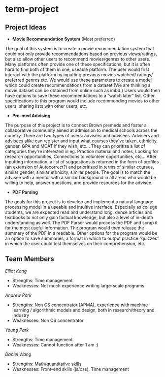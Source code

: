 # term-project
## Project Ideas
* __Movie Recommendation System__ (Most preferred)

The goal of this system is to create a movie recommendation system that could not only provide recommendations based on previous views/ratings, but also allow other users to recommend movies/genres to other users. Many platforms often provide one of these specifications, but it is often hard to find both of them in one, useable platform. The user would first interact with the platform by inputting previous movies watched/ ratings/ preferred genres etc. We would use these parameters to create a model which could create recommendations from a dataset (We are thinking a movie dataset can be obtained from online such as imbd.) Users would then have options to save these recommendations to a “watch later” list. Other specifications to this program would include recommending movies to other users, sharing lists with other users, etc. 

* __Pre-med Advising__

The purpose of this project is to connect Brown premeds and foster a collaborative community aimed at admission to medical schools across the country. There are two types of users: advisers and advisees. Advisers and advisees alike can register and input what courses they've taken, ethnicity, gender, GPA and MCAT if they wish, etc... They can prioritize a list of categories they're interested in eg. Practice material and notes, Looking for research opportunities, Connections to volunteer opportunities, etc... After inputting information, a list of suggestions is returned in the form of profiles (an extension of Autocorrect?) and prioritized in terms of similar courses, similar gender, similar ethnicity, similar people. The goal is to match the advisee with a mentor with a similar background in all areas who would be willing to help, answer questions, and provide resources for the advisee.

* __PDF Parsing__

The goals for this project is to develop and implement a natural language processing model in a useable and intuitive interface. Especially as college students, we are expected read and understand long, dense articles and textbooks to not only gain factual knowledge, but also a level of in-depth understanding as well. The PDF Parser would process the PDF and scrap it for the most useful information. The program would then release the summary of the PDF in a readable. Other options for the program would be an option to save summaries, a format in which to output practice “quizzes” in which the user could test themselves on their comprehension, etc. 

## Team Members
_Elliot Kang_

* Strengths: Time management 
* Weaknesses: Not much experience writing large-scale programs

_Andrew Park_

* Strengths: Non CS concentrator (APMA), experience with machine learning / algorithmic models and design, both in research/theory and industry
* Weaknesses: Non CS concentrator

_Young Park_

* Strengths: Time management 
* Weaknesses: Cannot function after 1 am :( 

_Daniel Wang_

* Strengths: Math/quantitative skills
* Weaknesses: Front-end skills (js/css), Time management


